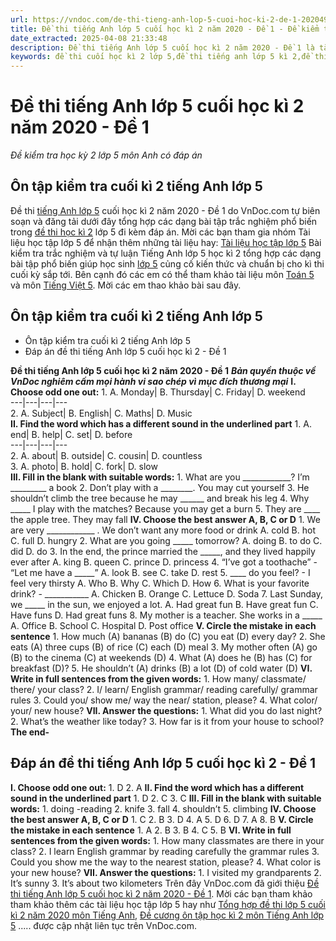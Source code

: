 ```yaml
---
url: https://vndoc.com/de-thi-tieng-anh-lop-5-cuoi-hoc-ki-2-de-1-202049
title: Đề thi tiếng Anh lớp 5 cuối học kì 2 năm 2020 - Đề 1 - Đề kiểm tra học kỳ 2 lớp 5 môn Anh có đáp án - VnDoc.com
date_extracted: 2025-04-08 21:33:48
description: Đề thi tiếng Anh lớp 5 cuối học kì 2 năm 2020 - Đề 1 là tài liệu tham khảo hữu ích cho học sinh lớp 5 nhằm củng cố kiến thức cơ bản và nâng cao trên lớp, chuẩn bị cho kì thi sắp tới.
keywords: đề thi cuối học kì 2 lớp 5,đề thi tiếng anh lớp 5 kì 2,đề thi học kì 2 lớp 5,đề thi tiếng anh lớp 5 học kì 2,đề tiếng anh lớp 5 học kì 2,tiếng anh lớp 5 kì 2,đề tiếng anh lớp 5 kì 2,ôn tập tiếng anh lớp 5 học kì 2 có đáp an,tiếng anh lớp 5 học kì 2,đề thi lớp 5,đề thi tiếng anh lớp 5,Ôn tập kiểm tra môn Anh cuối kì 2 lớp 5,đề kiểm tra cuối kì 2 lớp 5 tiếng anh,bộ đề thi tiếng anh lớp 5 kì 2,de thi học kì 2 lớp 5 môn tiếng anh nâng cao
---
```


# Đề thi tiếng Anh lớp 5 cuối học kì 2 năm 2020 - Đề 1
 _Đề kiểm tra học kỳ 2 lớp 5 môn Anh có đáp án_
## Ôn tập kiểm tra cuối kì 2 tiếng Anh lớp 5
Đề thi [tiếng Anh lớp 5](<https://vndoc.com/tieng-anh-lop5>) cuối học kì 2 năm 2020 - Đề 1 do VnDoc.com tự biên soạn và đăng tải dưới đây tổng hợp các dạng bài tập trắc nghiệm phổ biến trong [đề thi học kì 2](<https://vndoc.com/de-thi-hoc-ki-2-lop5>) lớp 5 đi kèm đáp án.
Mời các bạn tham gia nhóm Tài liệu học tập lớp 5 để nhận thêm những tài liệu hay: [Tài liệu học tập lớp 5](</goto?u=aHR0cHM6Ly93d3cuZmFjZWJvb2suY29tL2dyb3Vwcy9UYWkubGlldS5ob2MudGFwLmxvcC41LlZORE9D>)
Bài kiểm tra trắc nghiệm và tự luận Tiếng Anh lớp 5 học kì 2 tổng hợp các dạng bài tập phổ biến giúp học sinh [lớp 5](<https://vndoc.com/tai-lieu-hoc-tap-lop5>) củng cố kiến thức và chuẩn bị cho kì thi cuối kỳ sắp tới. Bên cạnh đó các em có thể tham khảo tài liệu môn [Toán 5](<https://vndoc.com/toan-lop5>) và môn [Tiếng Việt 5](<https://vndoc.com/tieng-viet-lop5>). Mời các em thao khảo bài sau đây.
## Ôn tập kiểm tra cuối kì 2 tiếng Anh lớp 5
  * Ôn tập kiểm tra cuối kì 2 tiếng Anh lớp 5
  * Đáp án đề thi tiếng Anh lớp 5 cuối học kì 2 - Đề 1

**Đề thi tiếng Anh lớp 5 cuối học kì 2 năm 2020 - Đề 1**
 _**Bản quyền thuộc về VnDoc nghiêm cấm mọi hành vi sao chép vì mục đích thương mại**_
**I. Choose odd one out:**
1\. A. Monday| B. Thursday| C. Friday| D. weekend  
---|---|---|---  
2\. A. Subject| B. English| C. Maths| D. Music  
**II. Find the word which has a different sound in the underlined part**
1\. A. end| B. help| C. set| D. before  
---|---|---|---  
2\. A. about| B. outside| C. cousin| D. countless  
3\. A. photo| B. hold| C. fork| D. slow  
**III. Fill in the blank with suitable words:**
1\. What are you \_\_\_\_\_\_\_\_\_\_\_\_? I’m \_\_\_\_\_\_\_\_\_ a book
2\. Don’t play with a \_\_\_\_\_\_\_\_. You may cut yourself
3\. He shouldn’t climb the tree because he may \_\_\_\_\_\_ and break his leg
4\. Why \_\_\_\_\_ I play with the matches? Because you may get a burn
5\. They are \_\_\_\_ the apple tree. They may fall
**IV. Choose the best answer A, B, C or D**
1\. We are very \_\_\_\_\_\_\_\_\_\_\_\_ . We don’t want any more food or drink
A. cold
B. hot
C. full
D. hungry
2\. What are you going \_\_\_\_\_ tomorrow?
A. doing
B. to do
C. did
D. do
3\. In the end, the prince married the \_\_\_\_\_, and they lived happily ever after
A. king
B. queen
C. prince
D. princess
4\. “I’ve got a toothache” - “Let me have a \_\_\_\_\_”
A. look
B. see
C. take
D. rest
5\. \_\_\_\_ do you feel? - I feel very thirsty
A. Who
B. Why
C. Which
D. How
6\. What is your favorite drink? - \_\_\_\_\_\_\_\_\_\_\_
A. Chicken
B. Orange
C. Lettuce
D. Soda
7\. Last Sunday, we \_\_\_\_\_ in the sun, we enjoyed a lot.
A. Had great fun
B. Have great fun
C. Have funs
D. Had great funs
8\. My mother is a teacher. She works in a \_\_\_\_\_
A. Office
B. School
C. Hospital
D. Post office
**V. Circle the mistake in each sentence**
1\. How much \(A\) bananas \(B\) do \(C\) you eat \(D\) every day?
2\. She eats \(A\) three cups \(B\) of rice \(C\) each \(D\) meal
3\. My mother often \(A\) go \(B\) to the cinema \(C\) at weekends \(D\)
4\. What \(A\) does he \(B\) has \(C\) for breakfast \(D\)?
5\. He shouldn’t \(A\) drinks \(B\) a lot \(D\) of cold water \(D\)
**VI. Write in full sentences from the given words:**
1\. How many/ classmate/ there/ your class?
2\. I/ learn/ English grammar/ reading carefully/ grammar rules
3\. Could you/ show me/ way the near/ station, please?
4\. What color/ your/ new house?
**VII. Answer the questions:**
1\. What did you do last night?
2\. What’s the weather like today?
3\. How far is it from your house to school?
**The end-**
## Đáp án đề thi tiếng Anh lớp 5 cuối học kì 2 - Đề 1
**I. Choose odd one out:**
1\. D
2\. A
**II. Find the word which has a different sound in the underlined part**
1\. D
2\. C
3\. C
**III. Fill in the blank with suitable words:**
1\. doing -reading
2\. knife
3\. fall
4\. shouldn’t
5\. climbing
**IV. Choose the best answer A, B, C or D**
1\. C
2\. B
3\. D
4\. A
5\. D
6\. D
7\. A
8\. B
**V. Circle the mistake in each sentence**
1\. A
2\. B
3\. B
4\. C
5\. B
**VI. Write in full sentences from the given words:**
1\. How many classmates are there in your class?
2\. I learn English grammar by reading carefully the grammar rules
3\. Could you show me the way to the nearest station, please?
4\. What color is your new house?
**VII. Answer the questions:**
1\. I visited my grandparents
2\. It’s sunny
3\. It’s about two kilometers
Trên đây VnDoc.com đã giới thiệu [Đề thi tiếng Anh lớp 5 cuối học kì 2 năm 2020 - Đề 1](<https://vndoc.com/de-thi-tieng-anh-lop-5-cuoi-hoc-ki-2-de-1-202049>). Mời các bạn tham khảo tham khảo thêm các tài liệu học tập lớp 5 hay như [Tổng hợp đề thi lớp 5 cuối kì 2 năm 2020 môn Tiếng Anh](<https://vndoc.com/tong-de-thi-lop-5-cuoi-ki-2-mon-tieng-anh-201915>), [Đề cương ôn tập học kì 2 môn Tiếng Anh lớp 5](<https://vndoc.com/de-cuong-on-tap-hoc-ki-2-mon-tieng-anh-lop-5-nam-2018-2019-168820>) ..... được cập nhật liên tục trên VnDoc.com.
